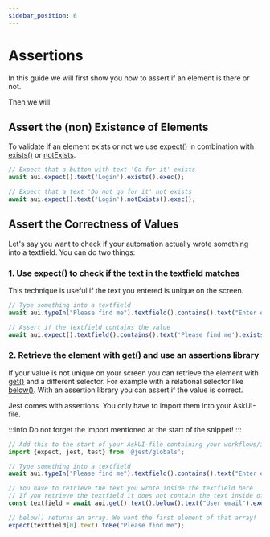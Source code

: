 ```yaml
---
sidebar_position: 6
---
```


# Assertions
In this guide we will first show you how to assert if an element is there or not.

Then we will

## Assert the (non) Existence of Elements
To validate if an element exists or not we use [expect()](../../api/02-Actions/expect.md) in combination with [exists()](../../api/05-Checks/exists.md) or [notExists](../../api/05-Checks/notexists.md).

```typescript
// Expect that a button with text 'Go for it' exists
await aui.expect().text('Login').exists().exec();

// Expect that a text 'Do not go for it' not exists
await aui.expect().text('Login').notExists().exec();
```

## Assert the Correctness of Values
Let's say you want to check if your automation actually wrote something into a textfield. You can do two things:

### 1. Use expect() to check if the text in the textfield matches
This technique is useful if the text you entered is unique on the screen.

```typescript
// Type something into a textfield
await aui.typeIn("Please find me").textfield().contains().text("Enter email").exec();

// Assert if the textfield contains the value
await aui.expect().textfield().contains().text('Please find me').exists().exec();
```

### 2. Retrieve the element with [get()](../../api/06-Getters/get.md) and use an assertions library
If your value is not unique on your screen you can retrieve the element with [get()](../../api/06-Getters/get.md) and a different selector. For example with a relational selector like [below()](../../api/04-Relations/below.md). With an assertion library you can assert if the value is correct.

Jest comes with assertions. You only have to import them into your AskUI-file.

:::info
Do not forget the import mentioned at the start of the snippet!
:::

```typescript
// Add this to the start of your AskUI-file containing your workflows/instructions
import {expect, jest, test} from '@jest/globals';

// Type something into a textfield
await aui.typeIn("Please find me").textfield().contains().text("Enter email").exec();

// You have to retrieve the text you wrote inside the textfield here
// If you retrieve the textfield it does not contain the text inside of it
const textfield = await aui.get().text().below().text("User email").exec();

// below() returns an array. We want the first element of that array!
expect(textfield[0].text).toBe("Please find me");
```
